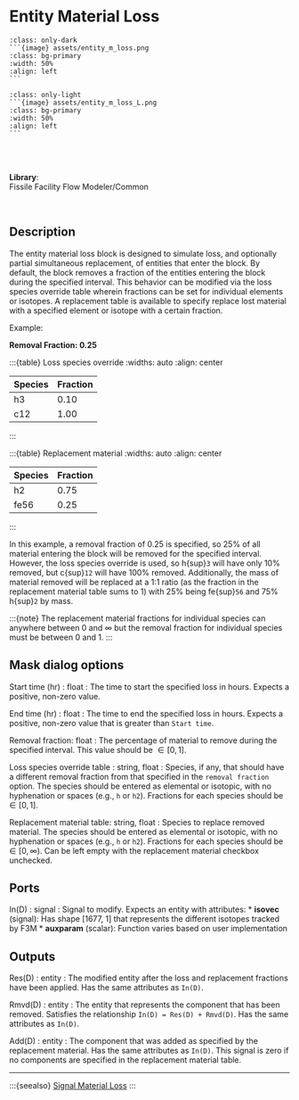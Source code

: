 # Entity Material Loss
````{compound}
:class: only-dark
```{image} assets/entity_m_loss.png
:class: bg-primary
:width: 50%
:align: left
```
````

````{compound}
:class: only-light
```{image} assets/entity_m_loss_L.png
:class: bg-primary
:width: 50%
:align: left
```
````

<br>
<br>

**Library**:
<br>
Fissile Facility Flow Modeler/Common


<br clear="left"/>

## Description
The entity material loss block is designed to simulate loss, and optionally partial simultaneous replacement, of entities that enter the block. By default, the block removes a fraction of the entities entering the block during the specified interval. This behavior can be modified via the loss species override table wherein fractions can be set for individual elements or isotopes. A replacement table is available to specify replace lost material with a specified element or isotope with a certain fraction. 

Example:

**Removal Fraction: 0.25**

:::{table} Loss species override
:widths: auto
:align: center

| Species | Fraction |
| --- | --- |
| h3 | 0.10 |
| c12 | 1.00 |
:::

:::{table} Replacement material
:widths: auto
:align: center

| Species | Fraction |
| --- | --- |
| h2 | 0.75 |
| fe56 | 0.25 |
:::

In this example, a removal fraction of 0.25 is specified, so 25% of all material entering the block will be removed for the specified interval. However, the loss species override is used, so h{sup}`3` will have only 10% removed, but c{sup}`12` will have 100% removed. Additionally, the mass of material removed will be replaced at a 1:1 ratio (as the fraction in the replacement material table sums to 1) with 25% being fe{sup}`56` and 75% h{sup}`2` by mass. 

:::{note}
The replacement material fractions for individual species can anywhere between 0 and $\infty$ but the removal fraction for individual species must be between 0 and 1.
:::





## Mask dialog options
Start time (hr)  :  float
: The time to start the specified loss in hours. Expects a positive, non-zero value.

End time (hr)  : float
: The time to end the specified loss in hours. Expects a positive, non-zero value that is greater than `Start time`.

Removal fraction: float
: The percentage of material to remove during the specified interval. This value should be $\in[0,1]$. 

Loss species override table : string, float
: Species, if any, that should have a different removal fraction from that specified in the `removal fraction` option. The species should be entered as elemental or isotopic, with no hyphenation or spaces (e.g., `h` or `h2`). Fractions for each species should be $\in[0,1]$.

Replacement material table: string, float
: Species to replace removed material. The species should be entered as elemental or isotopic, with no hyphenation or spaces (e.g., `h` or `h2`). Fractions for each species should be $\in[0,\infty)$. Can be left empty with the replacement material checkbox unchecked.


## Ports
In\(D)  : signal
: Signal to modify. Expects an entity with attributes:
    * **isovec** (signal): Has shape [1677, 1] that represents the different isotopes tracked by F3M
    *  **auxparam**  (scalar): Function varies based on user implementation


## Outputs
Res\(D)  : entity
: The modified entity after the loss and replacement fractions have been applied. Has the same attributes as `In(D)`.

Rmvd\(D)  : entity
: The entity that represents the component that has been removed. Satisfies the relationship `In(D) = Res(D) + Rmvd(D)`. Has the same attributes as `In(D)`.

Add\(D) : entity
: The component that was added as specified by the replacement material. Has the same attributes as `In(D)`. This signal is zero if no components are specified in the replacement material table.

---

:::{seealso}
[Signal Material Loss](./loss_c.md)
:::